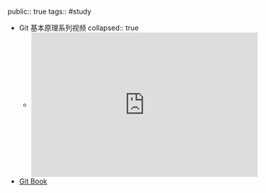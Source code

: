 public:: true
tags:: #study

- Git 基本原理系列视频
  collapsed:: true
	- <div style="position: relative; padding: 30% 45%;">
	  - <iframe style="position: absolute; width: 100%; height: 100%; left: 0; top: 0;" src="https://player.bilibili.com/player.html?aid=328262122&bvid=BV1TA411q75f&cid=194880352&page=1&as_wide=1&high_quality=1&danmaku=0" frameborder="no" scrolling="no">
	  - </iframe>
	  - </div>
- [Git Book](https://git-scm.com/book/en/v2)